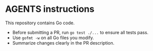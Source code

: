 # AGENTS instructions

This repository contains Go code.

* Before submitting a PR, run `go test ./...` to ensure all tests pass.
* Use `gofmt -w` on all Go files you modify.
* Summarize changes clearly in the PR description.
